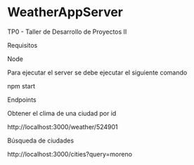 # WeatherAppServer
TP0 - Taller de Desarrollo de Proyectos II

Requisitos

 Node
 
Para ejecutar el server se debe ejecutar el siguiente comando

npm start

Endpoints

Obtener el clima de una ciudad por id

http://localhost:3000/weather/524901

Búsqueda de ciudades

http://localhost:3000/cities?query=moreno 
